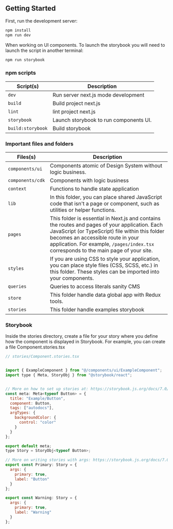 ## Getting Started

First, run the development server:

```bash
npm install
npm run dev
```

When working on UI components. To launch the storybook you will need to launch the script in another terminal:

```bash
npm run storybook
```

### npm scripts

| Script(s)         | Description                            |
| ----------------- | -------------------------------------- |
| `dev`             | Run server next.js mode development    |
| `build`           | Build project next.js                  |
| `lint`            | lint project next.js                   |
| `storybook`       | Launch storybook to run components UI. |
| `build:storybook` | Build storybook                        |

### Important files and folders

| Files(s)         | Description                                                                                                                                                                                                                                                                    |
| ---------------- | ------------------------------------------------------------------------------------------------------------------------------------------------------------------------------------------------------------------------------------------------------------------------------ |
| `components/ui`  | Components atomic of Design System without logic business.                                                                                                                                                                                                                     |
| `components/cdk` | Components with logic business                                                                                                                                                                                                                                                 |
| `context`        | Functions to handle state application                                                                                                                                                                                                                                          |
| `lib`            | In this folder, you can place shared JavaScript code that isn't a page or component, such as utilities or helper functions.                                                                                                                                                    |
| `pages`          | This folder is essential in Next.js and contains the routes and pages of your application. Each JavaScript (or TypeScript) file within this folder becomes an accessible route in your application. For example, `/pages/index.tsx` corresponds to the main page of your site. |
| `styles`         | If you are using CSS to style your application, you can place style files (CSS, SCSS, etc.) in this folder. These styles can be imported into your components.                                                                                                                 |
| `queries`        | Queries to access literals sanity CMS                                                                                                                                                                                                                                          |
| `store`          | This folder handle data global app with Redux tools.                                                                                                                                                                                                                           |
| `stories`        | This folder handle examples storybook                                                                                                                                                                                                                                          |

### Storybook

Inside the stories directory, create a file for your story where you define how the component is displayed in Storybook. For example, you can create a file Component.stories.tsx

```jsx
// stories/Component.stories.tsx


import { ExampleComponent } from "@/components/ui/ExampleComponent";
import type { Meta, StoryObj } from "@storybook/react";


// More on how to set up stories at: https://storybook.js.org/docs/7.0/react/writing-stories/introduction
const meta: Meta<typeof Button> = {
  title: "Example/Button",
  component: Button,
  tags: ["autodocs"],
  argTypes: {
    backgroundColor: {
      control: "color"
    }
  }
};

export default meta;
type Story = StoryObj<typeof Button>;

// More on writing stories with args: https://storybook.js.org/docs/7.0/react/writing-stories/args
export const Primary: Story = {
  args: {
    primary: true,
    label: "Button"
  }
};

export const Warning: Story = {
  args: {
    primary: true,
    label: "Warning"
  }
};



```
